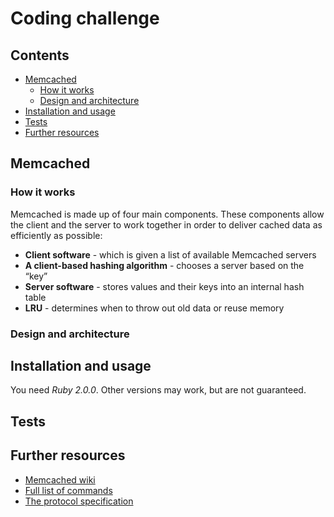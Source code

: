 # Coding challenge

## Contents

* [Memcached](#memcached)
  * [How it works](#how-it-works)
  * [Design and architecture](#design-and-architecture)
* [Installation and usage](#installation-and-usage)
* [Tests](#tests)
* [Further resources](#further-resources)

## Memcached
### How it works

Memcached is made up of four main components. These components allow the client and the server to work together in order to deliver cached data as efficiently as possible:

* **Client software** - which is given a list of available Memcached servers
* **A client-based hashing algorithm** - chooses a server based on the “key”
* **Server software** - stores values and their keys into an internal hash table
* **LRU** - determines when to throw out old data or reuse memory

### Design and architecture

## Installation and usage

You need *Ruby 2.0.0*. Other versions may work, but are not guaranteed.

## Tests

## Further resources
*  [Memcached wiki](https://github.com/memcached/memcached/wiki)
*  [Full list of commands](http://lzone.de/cheat-sheet/memcached)
*  [The protocol specification](https://github.com/memcached/memcached/blob/master/doc/protocol.txt)

